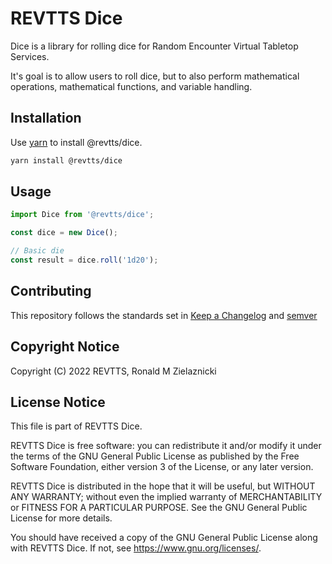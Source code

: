 # REVTTS Dice

Dice is a library for rolling dice for Random Encounter Virtual Tabletop Services.

It's goal is to allow users to roll dice, but to also perform mathematical operations,
mathematical functions, and variable handling.

## Installation

Use [yarn](https://yarnpkg.com/) to install @revtts/dice.

```bash
yarn install @revtts/dice
```

## Usage

```javascript
import Dice from '@revtts/dice';

const dice = new Dice();

// Basic die
const result = dice.roll('1d20');
```

## Contributing
This repository follows the standards set in [Keep a Changelog](https://keepachangelog.com/en/1.0.0/) and [semver](https://semver.org/)

## Copyright Notice

Copyright (C) 2022 REVTTS, Ronald M Zielaznicki

## License Notice
This file is part of REVTTS Dice.

REVTTS Dice is free software: you can redistribute it and/or modify it under the terms of
the GNU General Public License as published by the Free Software Foundation, either
version 3 of the License, or any later version.

REVTTS Dice is distributed in the hope that it will be useful, but WITHOUT ANY WARRANTY;
without even the implied warranty of MERCHANTABILITY or FITNESS FOR A PARTICULAR
PURPOSE. See the GNU General Public License for more details.

You should have received a copy of the GNU General Public License along with REVTTS Dice.
If not, see <https://www.gnu.org/licenses/>. 

